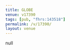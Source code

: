 ```yaml
---
title: GLOBE
venue: v17390
tags: [pub, "fhrs:143518"]
permalink: /v/17390/
layout: venue
---
```

null